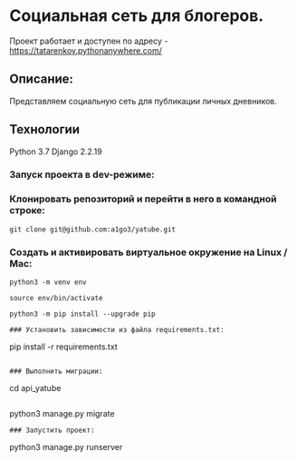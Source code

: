 # Социальная сеть для блогеров.

Проект работает и доступен по адресу - https://tatarenkov.pythonanywhere.com/

## Описание:

Представляем социальную сеть для публикации личных дневников. 

## Технологии
Python 3.7
Django 2.2.19

### Запуск проекта в dev-режиме:

### Клонировать репозиторий и перейти в него в командной строке:

```
git clone git@github.com:a1go3/yatube.git
```

### Cоздать и активировать виртуальное окружение на Linux / Mac:

```
python3 -m venv env
```

```
source env/bin/activate
```

```
python3 -m pip install --upgrade pip

### Установить зависимости из файла requirements.txt:

```
pip install -r requirements.txt
```

### Выполнить миграции:

```
cd api_yatube
```
```
python3 manage.py migrate
```
### Запустить проект:

```
python3 manage.py runserver

```
